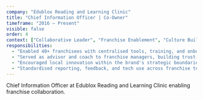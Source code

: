 ```yaml
---
company: "Edublox Reading and Learning Clinic"
title: "Chief Information Officer | Co-Owner"
timeframe: "2016 – Present"
visible: false
order: 4
context: ["Collaborative Leader", "Franchise Enablement", "Culture Building"]
responsibilities:
  - "Enabled 40+ franchisees with centralised tools, training, and onboarding resources—establishing a support model built on partnership and two-way feedback."
  - "Served as advisor and coach to franchise managers, building trust-based relationships and aligning on shared outcomes."
  - "Encouraged local innovation within the brand's strategic boundaries, celebrating ownership while providing guidance and structure."
  - "Standardised reporting, feedback, and tech use across franchise teams to reduce variability and improve team-wide coordination."
---
```


Chief Information Officer at Edublox Reading and Learning Clinic enabling franchise collaboration.
